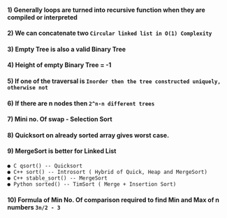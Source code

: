 #### 1) Generally loops are turned into recursive function when they are compiled or interpreted
#### 2) We can concatenate two ``` Circular linked list in O(1) Complexity ```
#### 3) Empty Tree is also a valid Binary Tree
#### 4) Height of empty Binary Tree = -1
#### 5) If one of the traversal is ```Inorder then the tree constructed uniquely, otherwise not ```
#### 6) If there are n nodes then ```2^n-n different trees ```
#### 7) Mini no. Of swap - Selection Sort
#### 8) Quicksort on already sorted array gives worst case.
#### 9) MergeSort is better for Linked List
```
● C qsort() -- Quicksort 
● C++ sort() -- Introsort ( Hybrid of Quick, Heap and MergeSort)
● C++ stable_sort() -- MergeSort
● Python sorted() -- TimSort ( Merge + Insertion Sort)
```
#### 10) Formula of Min No. Of comparison required to find Min and Max of n numbers ``` 3n/2 - 3 ```
